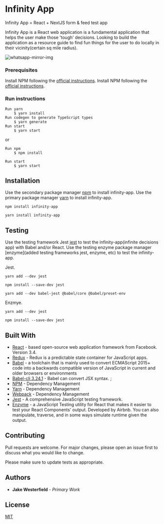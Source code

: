 # Infinity App
Infinity App  = React + NextJS form &amp; feed test app

Infinity App is a React web application is a fundamental application that helps the user make those 'tough' decisions. 
Looking to build the application as a resource guide to find fun things for the user to do locally in their vicinity(certain sq mile radius). 

![whatsapp-mirror-img](https://media.giphy.com/media/9aDBfz8iy4caA/giphy.gif)

<a href="https://media.giphy.com/media/9aDBfz8iy4caA/giphy.gif" alt="waynes-world-decision" width="240"></p></a>

### Prerequisites
Install NPM following the [official instructions](https://nodejs.org/en/).
Install NPM following the [official instructions](https://nodejs.org/en/).

### Run instructions

```yarn
Run yarn
    $ yarn install
Run codegen to generate TypeScript types
    $ yarn generate
Run start
    $ yarn start
```
or 
```npm
Run npm
    $ npm install

Run start
    $ yarn start
```
## Installation

Use the secondary package manager [npm](https://nodejs.org/en/) to install infinity-app.
Use the primary package manager [yarn](https://yarnpkg.com/lang/en/docs/install/) to install infinity-app.

```npm
npm install infinity-app
```

```yarn
yarn install infinity-app
```

## Testing

Use the testing framework Jest [jest](https://jestjs.io/) to test the infinity-app(infinite decisions app) with Babel and/or React.
Use the testing enzyme package manager [enzyme](added testing frameworks jest, enzyme, etc) to test the infinity-app.

Jest.
```yarn
yarn add --dev jest
```

```npm
npm install --save-dev jest
```

```Babel using yarn
yarn add --dev babel-jest @babel/core @babel/preset-env
```

Enzmye.
```yarn
yarn add --dev jest
```

```npm
npm install --save-dev jest
```

## Built With

* [React](https://reactjs.org/docs/getting-started.html) - based open-source web application framework from Facebook. Version 3.4.
* [Redux](https://redux.js.org/introduction/getting-started) - Redux is a predictable state container for JavaScript apps.
* [Babel](https://babeljs.io/docs/en/) - a toolchain that is mainly used to convert ECMAScript 2015+ code into a backwards compatible version of JavaScript in current and older browsers or environments
* [Babel-cli 3.24.1](https://babeljs.io/docs/en/) - Babel can convert JSX syntax. ;
* [NPM](https://docs.npmjs.com/) - Dependency Management
* [Yarn](https://docs.npmjs.com/) - Dependency Management
* [Webpack](https://docs.npmjs.com/) - Dependency Management
* [Jest](https://jestjs.io/docs/en/getting-started) - A comprehensive JavaScript testing framework.
* [Enzyme](https://airbnb.io/enzyme/) - a JavaScript Testing utility for React that makes it easier to test your React Components' output. Developed by Airbnb. You can also manipulate, traverse, and in some ways simulate runtime given the output.


## Contributing
Pull requests are welcome. For major changes, please open an issue first to discuss what you would like to change.

Please make sure to update tests as appropriate.

## Authors

* **Jake Westerfield** - *Primary Work*

## License
[MIT](https://choosealicense.com/licenses/mit/)

